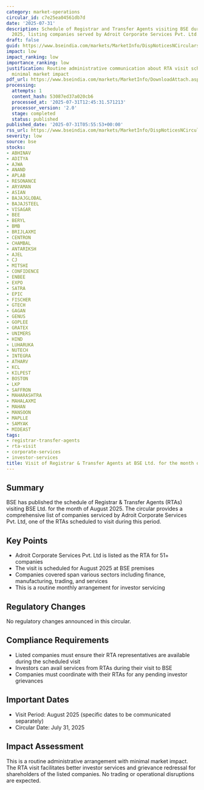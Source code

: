 ```yaml
---
category: market-operations
circular_id: c7e25ea04561db7d
date: '2025-07-31'
description: Schedule of Registrar and Transfer Agents visiting BSE during August
  2025, listing companies served by Adroit Corporate Services Pvt. Ltd.
draft: false
guid: https://www.bseindia.com/markets/MarketInfo/DispNoticesNCirculars.aspx?Noticeid={F543C5E0-4A7E-44DA-9A07-35591AAAC7BD}&noticeno=20250731-5&dt=07/31/2025&icount=5&totcount=16&flag=0
impact: low
impact_ranking: low
importance_ranking: low
justification: Routine administrative communication about RTA visit schedule with
  minimal market impact
pdf_url: https://www.bseindia.com/markets/MarketInfo/DownloadAttach.aspx?id=20250731-5&attachedId=c1f6e57c-dc66-4d6f-bd8e-e4730fb941df
processing:
  attempts: 1
  content_hash: 53087ed37a020cb6
  processed_at: '2025-07-31T12:45:31.571213'
  processor_version: '2.0'
  stage: completed
  status: published
published_date: '2025-07-31T05:55:53+00:00'
rss_url: https://www.bseindia.com/markets/MarketInfo/DispNoticesNCirculars.aspx?Noticeid={F543C5E0-4A7E-44DA-9A07-35591AAAC7BD}&noticeno=20250731-5&dt=07/31/2025&icount=5&totcount=16&flag=0
severity: low
source: bse
stocks:
- ABHINAV
- ADITYA
- AJWA
- ANAND
- APLAB
- RESONANCE
- ARYAMAN
- ASIAN
- BAJAJGLOBAL
- BAJAJSTEEL
- VISAGAR
- BEE
- BERYL
- BMB
- BRIJLAXMI
- CENTRON
- CHAMBAL
- ANTARIKSH
- AJEL
- CJ
- MITSHI
- CONFIDENCE
- ENBEE
- EXPO
- SATRA
- EPIC
- FISCHER
- GTECH
- GAGAN
- GENUS
- GOPLEE
- GRATEX
- UNIMERS
- HIND
- LUHARUKA
- NUTECH
- INTEGRA
- ATHARV
- KCL
- KILPEST
- BOSTON
- LKP
- SAFFRON
- MAHARASHTRA
- MAHALAXMI
- MAHAN
- MANSOON
- MAPLLE
- SAMYAK
- MIDEAST
tags:
- registrar-transfer-agents
- rta-visit
- corporate-services
- investor-services
title: Visit of Registrar & Transfer Agents at BSE Ltd. for the month of August 2025
---
```


## Summary

BSE has published the schedule of Registrar & Transfer Agents (RTAs) visiting BSE Ltd. for the month of August 2025. The circular provides a comprehensive list of companies serviced by Adroit Corporate Services Pvt. Ltd, one of the RTAs scheduled to visit during this period.

## Key Points

- Adroit Corporate Services Pvt. Ltd is listed as the RTA for 51+ companies
- The visit is scheduled for August 2025 at BSE premises
- Companies covered span various sectors including finance, manufacturing, trading, and services
- This is a routine monthly arrangement for investor servicing

## Regulatory Changes

No regulatory changes announced in this circular.

## Compliance Requirements

- Listed companies must ensure their RTA representatives are available during the scheduled visit
- Investors can avail services from RTAs during their visit to BSE
- Companies must coordinate with their RTAs for any pending investor grievances

## Important Dates

- Visit Period: August 2025 (specific dates to be communicated separately)
- Circular Date: July 31, 2025

## Impact Assessment

This is a routine administrative arrangement with minimal market impact. The RTA visit facilitates better investor services and grievance redressal for shareholders of the listed companies. No trading or operational disruptions are expected.